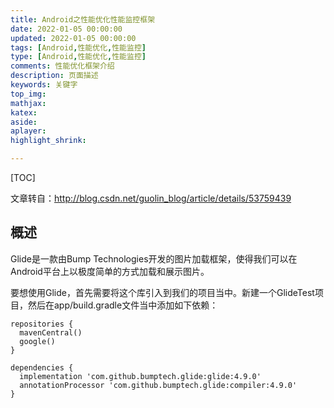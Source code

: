 ```yaml
---
title: Android之性能优化性能监控框架
date: 2022-01-05 00:00:00
updated: 2022-01-05 00:00:00
tags: [Android,性能优化,性能监控]
type: [Android,性能优化,性能监控]
comments: 性能优化框架介绍
description: 页面描述
keywords: 关键字
top_img:
mathjax:
katex:
aside:
aplayer:
highlight_shrink:

---
```


[TOC]



文章转自：http://blog.csdn.net/guolin_blog/article/details/53759439

## 概述

Glide是一款由Bump Technologies开发的图片加载框架，使得我们可以在Android平台上以极度简单的方式加载和展示图片。


要想使用Glide，首先需要将这个库引入到我们的项目当中。新建一个GlideTest项目，然后在app/build.gradle文件当中添加如下依赖：

```
repositories {
  mavenCentral()
  google()
}

dependencies {
  implementation 'com.github.bumptech.glide:glide:4.9.0'
  annotationProcessor 'com.github.bumptech.glide:compiler:4.9.0'
}
```